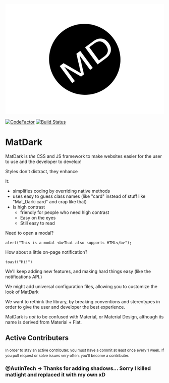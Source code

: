 ![](matdarklogo.png)

[![CodeFactor](https://www.codefactor.io/repository/github/dgramop/matdark/badge)](https://www.codefactor.io/repository/github/dgramop/matdark)  [![Build Status](https://travis-ci.org/dgramop/MatDark.svg?branch=master)](https://travis-ci.org/dgramop/MatDark)

# MatDark 
MatDark is _the_ CSS and JS framework to make websites easier for the user to use and the developer to develop!

Styles don't distract, they enhance


It:
- simplifies coding by overriding native methods
- uses easy to guess class names (like "card" instead of stuff like "Mat_Dark-card" and crap like that)
- Is high contrast
	- friendly for people who need high contrast
	- Easy on the eyes
	- Still easy to read

Need to open a modal?

```
alert("This is a modal <b>That also supports HTML</b>");
```

How about a little on-page notification?

```
toast("Hi!")
```


We'll keep adding new features, and making hard things easy (like the notifications API.)

We might add universal configuration files, allowing you to customize the look of MatDark

We want to rethink the library, by breaking conventions and stereotypes in order to give the user and developer the best experience.

MatDark is _not_ to be confused with Material, or Material Design, although its name is derived from Material + Flat. 


## Active Contributers
<small>In order to stay an active contributer, you must have a commit at least once every 1 week.</small>
<small>If you pull request or solve issues very often, you'll become a contributer.</small>
### @AutinTech -> Thanks for adding shadows... Sorry I killed matlight and replaced it with my own xD
